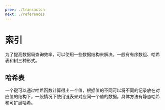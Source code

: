 ```yaml
---
prev: ./transacton
next: ./references
---
```


# 索引
为了提高数据局查询效率，可以使用一些数据结构来解决。一般有有序数组、哈希表和树三种形式。  

## 哈希表
一个键可以通过哈希函数计算得出一个值，根据值的不同可以将不同的记录放在对应值的结构下，一般情况下使用链表来对应同一个值的数据。具体方法有静态哈希和可扩展哈希。  

